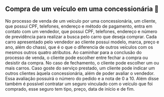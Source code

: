 ## Compra de um veículo em uma concessionária 🚙

No processo de venda de um veículo por uma concessionária, um cliente, que possui CPF, telefones, endereço e método de pagamento, entra em contato com um vendedor, que possui CPF, telefones, endereço e número de previdência para realizar a busca pelo carro que deseja comprar. Cada carro apresentado pelo vendedor ao cliente possui modelo, marca, preço e ano, além do chassi, que é o que o diferencia de outros veículos com os mesmos outros quatro atributos. Ao caminhar para a conclusão do processo de venda, o cliente pode escolher entre fechar a compra ou desistir da compra. No caso de fechamento, o cliente pode escolher um ou mais carros. Caso goste do serviço prestado, um cliente pode indicar um outros clientes àquela concessionária, além de poder avaliar o vendedor. Essa avaliação possuirá o número do pedido e a nota de 0 a 10. Além disse também é possível contratar um seguro vinculado com o veículo que foi comprado, esse seguro tem tipo, preço, data de início e de fim.

